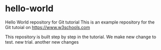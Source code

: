# hello-world
Hello World repository for Git tutorial
This is an example repository for the Git tutoial on https://www.w3schools.com

This repository is built step by step in the tutorial. 
We make new change to test.
new trial.
another new changes
